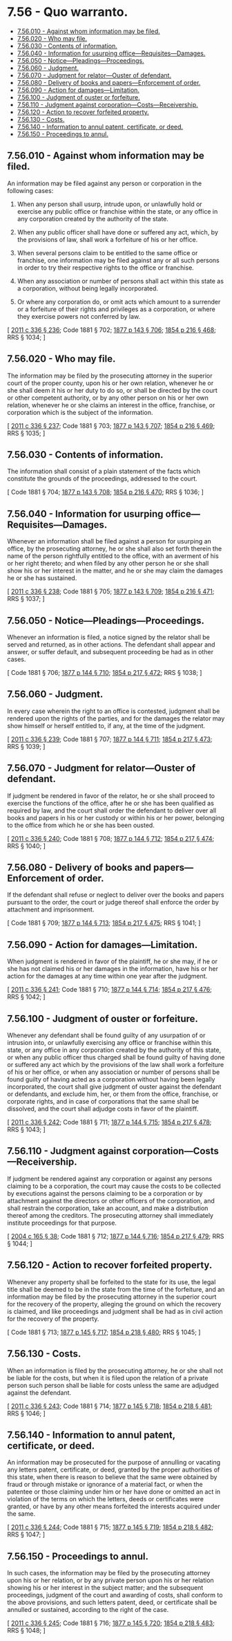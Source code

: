 # 7.56 - Quo warranto.
* [7.56.010 - Against whom information may be filed.](#756010---against-whom-information-may-be-filed)
* [7.56.020 - Who may file.](#756020---who-may-file)
* [7.56.030 - Contents of information.](#756030---contents-of-information)
* [7.56.040 - Information for usurping office—Requisites—Damages.](#756040---information-for-usurping-officerequisitesdamages)
* [7.56.050 - Notice—Pleadings—Proceedings.](#756050---noticepleadingsproceedings)
* [7.56.060 - Judgment.](#756060---judgment)
* [7.56.070 - Judgment for relator—Ouster of defendant.](#756070---judgment-for-relatorouster-of-defendant)
* [7.56.080 - Delivery of books and papers—Enforcement of order.](#756080---delivery-of-books-and-papersenforcement-of-order)
* [7.56.090 - Action for damages—Limitation.](#756090---action-for-damageslimitation)
* [7.56.100 - Judgment of ouster or forfeiture.](#756100---judgment-of-ouster-or-forfeiture)
* [7.56.110 - Judgment against corporation—Costs—Receivership.](#756110---judgment-against-corporationcostsreceivership)
* [7.56.120 - Action to recover forfeited property.](#756120---action-to-recover-forfeited-property)
* [7.56.130 - Costs.](#756130---costs)
* [7.56.140 - Information to annul patent, certificate, or deed.](#756140---information-to-annul-patent-certificate-or-deed)
* [7.56.150 - Proceedings to annul.](#756150---proceedings-to-annul)
## 7.56.010 - Against whom information may be filed.
An information may be filed against any person or corporation in the following cases:

1. When any person shall usurp, intrude upon, or unlawfully hold or exercise any public office or franchise within the state, or any office in any corporation created by the authority of the state.

2. When any public officer shall have done or suffered any act, which, by the provisions of law, shall work a forfeiture of his or her office.

3. When several persons claim to be entitled to the same office or franchise, one information may be filed against any or all such persons in order to try their respective rights to the office or franchise.

4. When any association or number of persons shall act within this state as a corporation, without being legally incorporated.

5. Or where any corporation do, or omit acts which amount to a surrender or a forfeiture of their rights and privileges as a corporation, or where they exercise powers not conferred by law.

\[ [2011 c 336 § 236](https://lawfilesext.leg.wa.gov/biennium/2011-12/Pdf/Bills/Session%20Laws/Senate/5045.SL.pdf?cite=2011%20c%20336%20§%20236); Code 1881 § 702; [1877 p 143 § 706](https://leg.wa.gov/CodeReviser/Pages/session_laws.aspx?cite=1877%20p%20143%20§%20706); [1854 p 216 § 468](https://leg.wa.gov/CodeReviser/Pages/session_laws.aspx?cite=1854%20p%20216%20§%20468); RRS § 1034; \]

## 7.56.020 - Who may file.
The information may be filed by the prosecuting attorney in the superior court of the proper county, upon his or her own relation, whenever he or she shall deem it his or her duty to do so, or shall be directed by the court or other competent authority, or by any other person on his or her own relation, whenever he or she claims an interest in the office, franchise, or corporation which is the subject of the information.

\[ [2011 c 336 § 237](https://lawfilesext.leg.wa.gov/biennium/2011-12/Pdf/Bills/Session%20Laws/Senate/5045.SL.pdf?cite=2011%20c%20336%20§%20237); Code 1881 § 703; [1877 p 143 § 707](https://leg.wa.gov/CodeReviser/Pages/session_laws.aspx?cite=1877%20p%20143%20§%20707); [1854 p 216 § 469](https://leg.wa.gov/CodeReviser/Pages/session_laws.aspx?cite=1854%20p%20216%20§%20469); RRS § 1035; \]

## 7.56.030 - Contents of information.
The information shall consist of a plain statement of the facts which constitute the grounds of the proceedings, addressed to the court.

\[ Code 1881 § 704; [1877 p 143 § 708](https://leg.wa.gov/CodeReviser/Pages/session_laws.aspx?cite=1877%20p%20143%20§%20708); [1854 p 216 § 470](https://leg.wa.gov/CodeReviser/Pages/session_laws.aspx?cite=1854%20p%20216%20§%20470); RRS § 1036; \]

## 7.56.040 - Information for usurping office—Requisites—Damages.
Whenever an information shall be filed against a person for usurping an office, by the prosecuting attorney, he or she shall also set forth therein the name of the person rightfully entitled to the office, with an averment of his or her right thereto; and when filed by any other person he or she shall show his or her interest in the matter, and he or she may claim the damages he or she has sustained.

\[ [2011 c 336 § 238](https://lawfilesext.leg.wa.gov/biennium/2011-12/Pdf/Bills/Session%20Laws/Senate/5045.SL.pdf?cite=2011%20c%20336%20§%20238); Code 1881 § 705; [1877 p 143 § 709](https://leg.wa.gov/CodeReviser/Pages/session_laws.aspx?cite=1877%20p%20143%20§%20709); [1854 p 216 § 471](https://leg.wa.gov/CodeReviser/Pages/session_laws.aspx?cite=1854%20p%20216%20§%20471); RRS § 1037; \]

## 7.56.050 - Notice—Pleadings—Proceedings.
Whenever an information is filed, a notice signed by the relator shall be served and returned, as in other actions. The defendant shall appear and answer, or suffer default, and subsequent proceeding be had as in other cases.

\[ Code 1881 § 706; [1877 p 144 § 710](https://leg.wa.gov/CodeReviser/Pages/session_laws.aspx?cite=1877%20p%20144%20§%20710); [1854 p 217 § 472](https://leg.wa.gov/CodeReviser/Pages/session_laws.aspx?cite=1854%20p%20217%20§%20472); RRS § 1038; \]

## 7.56.060 - Judgment.
In every case wherein the right to an office is contested, judgment shall be rendered upon the rights of the parties, and for the damages the relator may show himself or herself entitled to, if any, at the time of the judgment.

\[ [2011 c 336 § 239](https://lawfilesext.leg.wa.gov/biennium/2011-12/Pdf/Bills/Session%20Laws/Senate/5045.SL.pdf?cite=2011%20c%20336%20§%20239); Code 1881 § 707; [1877 p 144 § 711](https://leg.wa.gov/CodeReviser/Pages/session_laws.aspx?cite=1877%20p%20144%20§%20711); [1854 p 217 § 473](https://leg.wa.gov/CodeReviser/Pages/session_laws.aspx?cite=1854%20p%20217%20§%20473); RRS § 1039; \]

## 7.56.070 - Judgment for relator—Ouster of defendant.
If judgment be rendered in favor of the relator, he or she shall proceed to exercise the functions of the office, after he or she has been qualified as required by law, and the court shall order the defendant to deliver over all books and papers in his or her custody or within his or her power, belonging to the office from which he or she has been ousted.

\[ [2011 c 336 § 240](https://lawfilesext.leg.wa.gov/biennium/2011-12/Pdf/Bills/Session%20Laws/Senate/5045.SL.pdf?cite=2011%20c%20336%20§%20240); Code 1881 § 708; [1877 p 144 § 712](https://leg.wa.gov/CodeReviser/Pages/session_laws.aspx?cite=1877%20p%20144%20§%20712); [1854 p 217 § 474](https://leg.wa.gov/CodeReviser/Pages/session_laws.aspx?cite=1854%20p%20217%20§%20474); RRS § 1040; \]

## 7.56.080 - Delivery of books and papers—Enforcement of order.
If the defendant shall refuse or neglect to deliver over the books and papers pursuant to the order, the court or judge thereof shall enforce the order by attachment and imprisonment.

\[ Code 1881 § 709; [1877 p 144 § 713](https://leg.wa.gov/CodeReviser/Pages/session_laws.aspx?cite=1877%20p%20144%20§%20713); [1854 p 217 § 475](https://leg.wa.gov/CodeReviser/Pages/session_laws.aspx?cite=1854%20p%20217%20§%20475); RRS § 1041; \]

## 7.56.090 - Action for damages—Limitation.
When judgment is rendered in favor of the plaintiff, he or she may, if he or she has not claimed his or her damages in the information, have his or her action for the damages at any time within one year after the judgment.

\[ [2011 c 336 § 241](https://lawfilesext.leg.wa.gov/biennium/2011-12/Pdf/Bills/Session%20Laws/Senate/5045.SL.pdf?cite=2011%20c%20336%20§%20241); Code 1881 § 710; [1877 p 144 § 714](https://leg.wa.gov/CodeReviser/Pages/session_laws.aspx?cite=1877%20p%20144%20§%20714); [1854 p 217 § 476](https://leg.wa.gov/CodeReviser/Pages/session_laws.aspx?cite=1854%20p%20217%20§%20476); RRS § 1042; \]

## 7.56.100 - Judgment of ouster or forfeiture.
Whenever any defendant shall be found guilty of any usurpation of or intrusion into, or unlawfully exercising any office or franchise within this state, or any office in any corporation created by the authority of this state, or when any public officer thus charged shall be found guilty of having done or suffered any act which by the provisions of the law shall work a forfeiture of his or her office, or when any association or number of persons shall be found guilty of having acted as a corporation without having been legally incorporated, the court shall give judgment of ouster against the defendant or defendants, and exclude him, her, or them from the office, franchise, or corporate rights, and in case of corporations that the same shall be dissolved, and the court shall adjudge costs in favor of the plaintiff.

\[ [2011 c 336 § 242](https://lawfilesext.leg.wa.gov/biennium/2011-12/Pdf/Bills/Session%20Laws/Senate/5045.SL.pdf?cite=2011%20c%20336%20§%20242); Code 1881 § 711; [1877 p 144 § 715](https://leg.wa.gov/CodeReviser/Pages/session_laws.aspx?cite=1877%20p%20144%20§%20715); [1854 p 217 § 478](https://leg.wa.gov/CodeReviser/Pages/session_laws.aspx?cite=1854%20p%20217%20§%20478); RRS § 1043; \]

## 7.56.110 - Judgment against corporation—Costs—Receivership.
If judgment be rendered against any corporation or against any persons claiming to be a corporation, the court may cause the costs to be collected by executions against the persons claiming to be a corporation or by attachment against the directors or other officers of the corporation, and shall restrain the corporation, take an account, and make a distribution thereof among the creditors. The prosecuting attorney shall immediately institute proceedings for that purpose.

\[ [2004 c 165 § 38](https://lawfilesext.leg.wa.gov/biennium/2003-04/Pdf/Bills/Session%20Laws/Senate/6189-S.SL.pdf?cite=2004%20c%20165%20§%2038); Code 1881 § 712; [1877 p 144 § 716](https://leg.wa.gov/CodeReviser/Pages/session_laws.aspx?cite=1877%20p%20144%20§%20716); [1854 p 217 § 479](https://leg.wa.gov/CodeReviser/Pages/session_laws.aspx?cite=1854%20p%20217%20§%20479); RRS § 1044; \]

## 7.56.120 - Action to recover forfeited property.
Whenever any property shall be forfeited to the state for its use, the legal title shall be deemed to be in the state from the time of the forfeiture, and an information may be filed by the prosecuting attorney in the superior court for the recovery of the property, alleging the ground on which the recovery is claimed, and like proceedings and judgment shall be had as in civil action for the recovery of the property.

\[ Code 1881 § 713; [1877 p 145 § 717](https://leg.wa.gov/CodeReviser/Pages/session_laws.aspx?cite=1877%20p%20145%20§%20717); [1854 p 218 § 480](https://leg.wa.gov/CodeReviser/Pages/session_laws.aspx?cite=1854%20p%20218%20§%20480); RRS § 1045; \]

## 7.56.130 - Costs.
When an information is filed by the prosecuting attorney, he or she shall not be liable for the costs, but when it is filed upon the relation of a private person such person shall be liable for costs unless the same are adjudged against the defendant.

\[ [2011 c 336 § 243](https://lawfilesext.leg.wa.gov/biennium/2011-12/Pdf/Bills/Session%20Laws/Senate/5045.SL.pdf?cite=2011%20c%20336%20§%20243); Code 1881 § 714; [1877 p 145 § 718](https://leg.wa.gov/CodeReviser/Pages/session_laws.aspx?cite=1877%20p%20145%20§%20718); [1854 p 218 § 481](https://leg.wa.gov/CodeReviser/Pages/session_laws.aspx?cite=1854%20p%20218%20§%20481); RRS § 1046; \]

## 7.56.140 - Information to annul patent, certificate, or deed.
An information may be prosecuted for the purpose of annulling or vacating any letters patent, certificate, or deed, granted by the proper authorities of this state, when there is reason to believe that the same were obtained by fraud or through mistake or ignorance of a material fact, or when the patentee or those claiming under him or her have done or omitted an act in violation of the terms on which the letters, deeds or certificates were granted, or have by any other means forfeited the interests acquired under the same.

\[ [2011 c 336 § 244](https://lawfilesext.leg.wa.gov/biennium/2011-12/Pdf/Bills/Session%20Laws/Senate/5045.SL.pdf?cite=2011%20c%20336%20§%20244); Code 1881 § 715; [1877 p 145 § 719](https://leg.wa.gov/CodeReviser/Pages/session_laws.aspx?cite=1877%20p%20145%20§%20719); [1854 p 218 § 482](https://leg.wa.gov/CodeReviser/Pages/session_laws.aspx?cite=1854%20p%20218%20§%20482); RRS § 1047; \]

## 7.56.150 - Proceedings to annul.
In such cases, the information may be filed by the prosecuting attorney upon his or her relation, or by any private person upon his or her relation showing his or her interest in the subject matter; and the subsequent proceedings, judgment of the court and awarding of costs, shall conform to the above provisions, and such letters patent, deed, or certificate shall be annulled or sustained, according to the right of the case.

\[ [2011 c 336 § 245](https://lawfilesext.leg.wa.gov/biennium/2011-12/Pdf/Bills/Session%20Laws/Senate/5045.SL.pdf?cite=2011%20c%20336%20§%20245); Code 1881 § 716; [1877 p 145 § 720](https://leg.wa.gov/CodeReviser/Pages/session_laws.aspx?cite=1877%20p%20145%20§%20720); [1854 p 218 § 483](https://leg.wa.gov/CodeReviser/Pages/session_laws.aspx?cite=1854%20p%20218%20§%20483); RRS § 1048; \]

